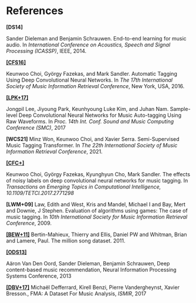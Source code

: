 # References



**[DS14]**

Sander Dieleman and Benjamin Schrauwen.
End-to-end learning for music audio. In *International Conference on Acoustics, Speech and Signal Processing (ICASSP)*, IEEE, 2014.

[**[CFS16]**](https://arxiv.org/abs/1606.00298)

Keunwoo Choi, György Fazekas, and Mark Sandler.
Automatic Tagging Using Deep Convolutional Neural Networks. 
In *The 17th International Society of Music Information Retrieval Conference*, New York, USA, 2016.

[**[LPK+17]**](https://arxiv.org/abs/1703.01789)

Jongpil Lee, Jiyoung Park, Keunhyoung Luke Kim, and Juhan Nam.
Sample-level Deep Convolutional Neural Networks for Music Auto-tagging Using Raw Waveforms. In *Proc. 14th Int. Conf. Sound and Music Computing Conference (SMC)*, 2017

**[WCS21]**
Minz Won, Keunwoo Choi, and Xavier Serra.
Semi-Supervised Music Tagging Transformer.
In *The 22th International Society of Music Information Retrieval Conference*, 2021.


[**[CFC+]**](https://ieeexplore.ieee.org/abstract/document/8323324)

Keunwoo Choi, György Fazekas, Kyunghyun Cho, Mark Sandler.
The effects of noisy labels on deep convolutional neural networks for music tagging.
In *Transactions on Emerging Topics in Computational Intelligence, 10.1109/TETCI.2017.2771298*


**[LWM+09]**
Law, Edith and West, Kris and Mandel, Michael I and Bay, Mert and Downie, J Stephen.
Evaluation of algorithms using games: The case of music tagging.
In *10th International Society for Music Information Retrieval Conference*, 2009.

[**[BEW+11]**](http://millionsongdataset.com/)
Bertin-Mahieux, Thierry and Ellis, Daniel PW and Whitman, Brian and Lamere, Paul.
The million song dataset. 2011.


[**[ODS13]**](https://biblio.ugent.be/publication/4324554)

Aäron Van Den Oord, Sander Dieleman, Benjamin Schrauwen,
Deep content-based music recommendation,
Neural Information Processing Systems Conference, 2013


[**[DBV+17]**](https://arxiv.org/abs/1612.01840)
Michaël Defferrard, Kirell Benzi, Pierre Vandergheynst, Xavier Bresson.,
FMA: A Dataset For Music Analysis,
*ISMIR*, 2017
